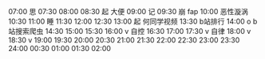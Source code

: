 07:00 思
07:30 
08:00 
08:30 起 大便
09:00 记
09:30 崩 fap
10:00 恶性漩涡
10:30 
11:00 睡
11:30 
12:00 
12:30 
13:00 起 何同学视频
13:30 b站排行
14:00 o b站搜索爬虫
14:30 
15:00 
15:30 
16:00 v 自控
16:30 
17:00 
17:30 v 自律
18:00 v
18:30 v
19:00 
19:30 
20:00 
20:30 
21:00 
21:30 
22:00 
22:30 
23:00 
23:30 
24:00 
00:30 
01:00 
01:30 
02:00 
